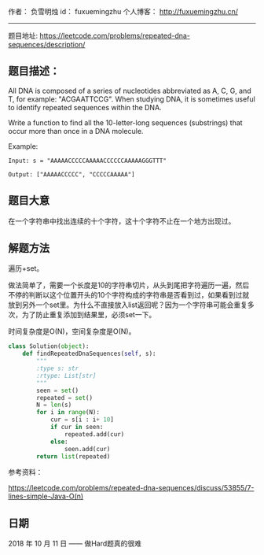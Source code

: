 作者： 		负雪明烛 
id：				fuxuemingzhu
个人博客：	http://fuxuemingzhu.cn/

---

题目地址: https://leetcode.com/problems/repeated-dna-sequences/description/

## 题目描述：

All DNA is composed of a series of nucleotides abbreviated as A, C, G, and T, for example: "ACGAATTCCG". When studying DNA, it is sometimes useful to identify repeated sequences within the DNA.

Write a function to find all the 10-letter-long sequences (substrings) that occur more than once in a DNA molecule.

Example:

    Input: s = "AAAAACCCCCAAAAACCCCCCAAAAAGGGTTT"
    
    Output: ["AAAAACCCCC", "CCCCCAAAAA"]


## 题目大意

在一个字符串中找出连续的十个字符，这十个字符不止在一个地方出现过。

## 解题方法

遍历+set。

做法简单了，需要一个长度是10的字符串切片，从头到尾把字符遍历一遍，然后不停的判断以这个位置开头的10个字符构成的字符串是否看到过，如果看到过就放到另外一个set里。为什么不直接放入list返回呢？因为一个字符串可能会重复多次，为了防止重复添加到结果里，必须set一下。

时间复杂度是O(N)，空间复杂度是O(N)。

```python
class Solution(object):
    def findRepeatedDnaSequences(self, s):
        """
        :type s: str
        :rtype: List[str]
        """
        seen = set()
        repeated = set()
        N = len(s)
        for i in range(N):
            cur = s[i : i+ 10]
            if cur in seen:
                repeated.add(cur)
            else:
                seen.add(cur)
        return list(repeated)
```


参考资料：

https://leetcode.com/problems/repeated-dna-sequences/discuss/53855/7-lines-simple-Java-O(n)

## 日期

2018 年 10 月 11 日 —— 做Hard题真的很难
